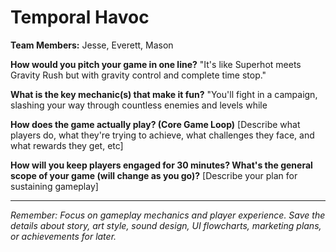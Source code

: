 # Temporal Havoc

**Team Members:** Jesse, Everett, Mason

**How would you pitch your game in one line?**
"It's like Superhot meets Gravity Rush but with gravity control and complete time stop."

**What is the key mechanic(s) that make it fun?**
"You'll fight in a campaign, slashing your way through countless enemies and levels while 

**How does the game actually play? (Core Game Loop)**
[Describe what players do, what they're trying to achieve, what challenges they face, and what rewards they get, etc]

**How will you keep players engaged for 30 minutes? What's the general scope of your game (will change as you go)?**
[Describe your plan for sustaining gameplay]

---
*Remember: Focus on gameplay mechanics and player experience. Save the details about story, art style, sound design, UI flowcharts, marketing plans, or achievements for later.*
